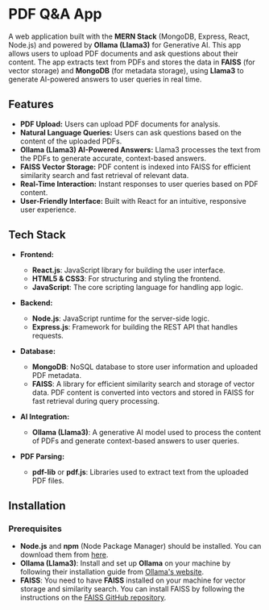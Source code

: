 # PDF Q&A App

A web application built with the **MERN Stack** (MongoDB, Express, React, Node.js) and powered by **Ollama (Llama3)** for Generative AI. This app allows users to upload PDF documents and ask questions about their content. The app extracts text from PDFs and stores the data in **FAISS** (for vector storage) and **MongoDB** (for metadata storage), using **Llama3** to generate AI-powered answers to user queries in real time.

## Features

- **PDF Upload:** Users can upload PDF documents for analysis.
- **Natural Language Queries:** Users can ask questions based on the content of the uploaded PDFs.
- **Ollama (Llama3) AI-Powered Answers:** Llama3 processes the text from the PDFs to generate accurate, context-based answers.
- **FAISS Vector Storage:** PDF content is indexed into FAISS for efficient similarity search and fast retrieval of relevant data.
- **Real-Time Interaction:** Instant responses to user queries based on PDF content.
- **User-Friendly Interface:** Built with React for an intuitive, responsive user experience.

## Tech Stack

- **Frontend:**
  - **React.js**: JavaScript library for building the user interface.
  - **HTML5 & CSS3**: For structuring and styling the frontend.
  - **JavaScript**: The core scripting language for handling app logic.

- **Backend:**
  - **Node.js**: JavaScript runtime for the server-side logic.
  - **Express.js**: Framework for building the REST API that handles requests.

- **Database:**
  - **MongoDB**: NoSQL database to store user information and uploaded PDF metadata.
  - **FAISS**: A library for efficient similarity search and storage of vector data. PDF content is converted into vectors and stored in FAISS for fast retrieval during query processing.

- **AI Integration:**
  - **Ollama (Llama3)**: A generative AI model used to process the content of PDFs and generate context-based answers to user queries.

- **PDF Parsing:**
  - **pdf-lib** or **pdf.js**: Libraries used to extract text from the uploaded PDF files.

## Installation

### Prerequisites

- **Node.js** and **npm** (Node Package Manager) should be installed. You can download them from [here](https://nodejs.org/).
- **Ollama (Llama3)**: Install and set up **Ollama** on your machine by following their installation guide from [Ollama's website](https://ollama.com/).
- **FAISS**: You need to have **FAISS** installed on your machine for vector storage and similarity search. You can install FAISS by following the instructions on the [FAISS GitHub repository](https://github.com/facebookresearch/faiss).


